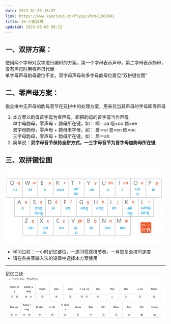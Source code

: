 ```yaml
---
date: 2023-01-03 16:37
link: https://www.kancloud.cn/flypy/xhrm/1960601
title: 2e-小鹤双拼
updated: 2023-05-08 09:12
---
```


## 一、双拼方案：  
使用两个字母对汉字进行编码的方案，第一个字母表示声母，第二字母表示韵母，没有声母时用零声母代替  
单字母声母韵母键位不变，双字母声母和多字母韵母位置见“双拼键位图”

## 二、零声母方案：  
指全拼中无声母的韵母音节在双拼中的处理方案，用来充当其声母的字母即零声母

1.  本方案以韵母首字母为零声母，即把韵母的首字母当作声母  
    单字母韵母，零声母 + 韵母所在键，如： 啊＝aa 哦=oo 额=ee  
    双字母韵母，零声母 + 韵母末字母，如： 爱＝ai 恩=en 欧=ou  
    三字母韵母，零声母 + 韵母所在键，如： 昂＝ah
2.  简单说：**双字母音节保持全拼方式，一三字母音节为首字母加韵母所在键**

## 三、双拼键位图

![小鹤双拼hejp](./_images/2e-小鹤双拼hejp.png)


-   学习过程：一小时记忆键位，一周习惯双拼节奏，一月恢复全拼时速度
-   请在各拼音输入法的设置中选择本方案使用
---
记忆口诀
![记忆口诀](./_images/记忆口诀.png)